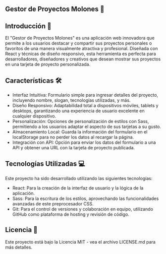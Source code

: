 ## Gestor de Proyectos Molones 🚀

## Introducción 📌
El "Gestor de Proyectos Molones" es una aplicación web innovadora que permite a los usuarios destacar y compartir sus proyectos personales o favoritos de una manera visualmente atractiva y profesional. Diseñada con React y técnicas de diseño responsivo, esta herramienta es perfecta para desarrolladores, diseñadores y creativos que desean mostrar sus proyectos en una tarjeta de proyecto personalizada.

## Características 🛠️
- Interfaz Intuitiva: Formulario simple para ingresar detalles del proyecto, incluyendo nombre, slogan, tecnologías utilizadas, y más.
- Diseño Responsivo: Adaptabilidad total a dispositivos móviles, tablets y desktops, garantizando una experiencia de usuario excelente en cualquier dispositivo.
- Personalización: Opciones de personalización de estilos con Sass, permitiendo a los usuarios adaptar el aspecto de sus tarjetas a su gusto.
- Almacenamiento Local: Guarda la información del formulario en el localStorage para no perder los datos al recargar la página.
- Integración con API: Opción para enviar los datos del formulario a una API y obtener una URL con la tarjeta de proyecto publicada.

## Tecnologías Utilizadas 💻
Este proyecto ha sido desarrollado utilizando las siguientes tecnologías:

- React: Para la creación de la interfaz de usuario y la lógica de la aplicación.
- Sass: Para la escritura de los estilos, aprovechando las funcionalidades avanzadas de este preprocesador CSS.
- Git: Para el control de versiones y colaboración en equipo, utilizando GitHub como plataforma de hosting y revisión de código.

## Licencia 📄
Este proyecto está bajo la Licencia MIT - vea el archivo LICENSE.md para más detalles.